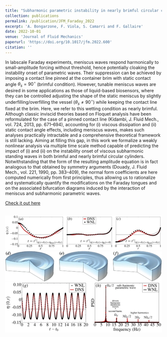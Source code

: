 ```yaml
---
title: "Subharmonic parametric instability in nearly brimful circular cylinders: a weakly nonlinear analysis"
collection: publications
permalink: /publication/JFM_Faraday_2022
excerpt: 'A. Bongarzone, F. Viola, S. Camarri and F. Gallaire'
date: 2022-10-01
venue: 'Journal of Fluid Mechanics'
paperurl: 'https://doi.org/10.1017/jfm.2022.600'
citation: ''
---
```

In labscale Faraday experiments, meniscus waves respond harmonically to small-amplitude forcing without threshold, hence potentially cloaking the instability onset of parametric waves. Their suppression can be achieved by imposing a contact line pinned at the container brim with static contact angle $`\theta_s=90^{\circ}`$ (brimful condition). However, tunable meniscus waves are desired in some applications as those of liquid-based biosensors, where they can be controlled adjusting the shape of the static meniscus by slightly underfilling/overfilling the vessel ($`\theta_s\ne90^{\circ}`$) while keeping the contact line fixed at the brim. Here, we refer to this wetting condition as nearly brimful. Although classic inviscid theories based on Floquet analysis have been reformulated for the case of a pinned contact line (Kidambi, J. Fluid Mech., vol. 724, 2013, pp. 671–694), accounting for (i) viscous dissipation and (ii) static contact angle effects, including meniscus waves, makes such analyses practically intractable and a comprehensive theoretical framework is still lacking. Aiming at filling this gap, in this work we formalize a weakly nonlinear analysis via multiple time scale method capable of predicting the impact of (i) and (ii) on the instability onset of viscous subharmonic standing waves in both brimful and nearly brimful circular cylinders. Notwithstanding that the form of the resulting amplitude equation is in fact analogous to that obtained by symmetry arguments (Douady, J. Fluid Mech., vol. 221, 1990, pp. 383–409), the normal form coefficients are here computed numerically from first principles, thus allowing us to rationalize and systematically quantify the modifications on the Faraday tongues and on the associated bifurcation diagrams induced by the interaction of meniscus and subharmonic parametric waves.

[Check it out here](http://Alessandro-Bongarzone.github.io/files/JFM_Sub_harmonic_parametric_instability_in_nearly_brimful_circular_cylinders.pdf)

<br/><img src='/images/JFM_Faraday_2022_GA1.pdf'>
<br/><img src='/images/JFM_Faraday_2022_GA2.pdf'>
<br/><img src='/images/JFM_Faraday_2022_GA3.pdf'>
